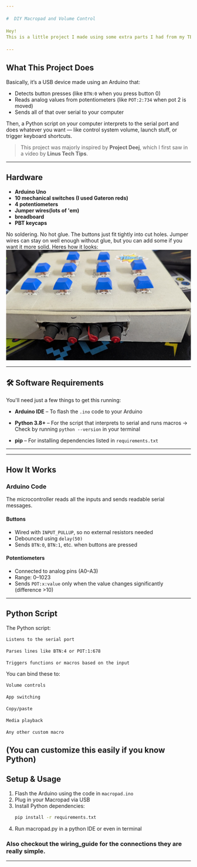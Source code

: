 ```yaml
---

#  DIY Macropad and Volume Control

Hey!
This is a little project I made using some extra parts I had from my TEP class in college. It’s a simple macropad with mechanical switches and potentiometers that you can fully control via Python.

---
```


## What This Project Does

Basically, it’s a USB device made using an Arduino that:

* Detects button presses (like `BTN:0` when you press button 0)
* Reads analog values from potentiometers (like `POT:2:734` when pot 2 is moved)
* Sends all of that over serial to your computer

Then, a Python script on your computer interprets to the serial port and does whatever you want — like control system volume, launch stuff, or trigger keyboard shortcuts.

> This project was majorly inspired by **Project Deej**, which I first saw in a video by **Linus Tech Tips**.
---

## Hardware

* **Arduino Uno**
* **10 mechanical switches (I used Gateron reds)**
* **4 potentiometers**
* **Jumper wires(lots of 'em)**
* **breadboard**
* **PBT keycaps**

No soldering. No hot glue. The buttons just fit tightly into cut holes. Jumper wires can stay on well enough without glue, but you can add some if you want it more solid.
Heres how it looks:
![Final build](./img/final_look.jpg)

---

## 🛠️ Software Requirements

You'll need just a few things to get this running:

* **Arduino IDE** – To flash the `.ino` code to your Arduino

* **Python 3.8+** – For the script that interprets to serial and runs macros
  → Check by running `python --version` in your terminal

* **pip** – For installing dependencies listed in `requirements.txt`

---

---

##  How It Works

### Arduino Code

The microcontroller reads all the inputs and sends readable serial messages.

#### Buttons

* Wired with `INPUT_PULLUP`, so no external resistors needed
* Debounced using `delay(50)`
* Sends `BTN:0`, `BTN:1`, etc. when buttons are pressed

#### Potentiometers

* Connected to analog pins (A0–A3)
* Range: 0–1023
* Sends `POT:x:value` only when the value changes significantly (difference >10)

---
## Python Script 

The Python script:

    Listens to the serial port

    Parses lines like BTN:4 or POT:1:678

    Triggers functions or macros based on the input

You can bind these to:

    Volume controls

    App switching

    Copy/paste

    Media playback

    Any other custom macro

(You can customize this easily if you know Python)
---
## Setup & Usage

1. Flash the Arduino using the code in `macropad.ino`
2. Plug in your Macropad via USB
3. Install Python dependencies:
   ```bash
   pip install -r requirements.txt
   ```
4. Run macropad.py in a python IDE or even in terminal
   
### Also checkout the wiring_guide for the connections they are really simple.
---
